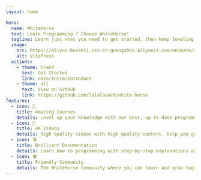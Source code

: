 ```yaml
---
layout: home

hero:
  name: WhiteHorse
  text: Learn Programming ? Choose WhiteHorse!
  tagline: Learn just what you need to get started, then keep leveling up as you go. WhiteHorse scales from HELLO WORLD to Turing Award.
  image:
    src: https://aliyun-bucket1.oss-cn-guangzhou.aliyuncs.com/animate/avatar.jpg
    alt: VitePress
  actions:
    - theme: brand
      text: Get Started
      link: note/Intro/Introduce
    - theme: alt
      text: View on GitHub
      link: https://github.com/lalalavard/white-horse
features:
  - icon: 📃
    title: Amazing Courses
    details: Level up your knowledge with our best, up-to-date programming courses!
  - icon: 🖖
    title: 4K Videos
    details: High quality videos with high quality content, help you get high quality career!
  - icon: 🛠️
    title: Brilliant Documentation
    details: Learn how to programming with step-by-step explanations and gorgeous examples.
  - icon: 🛠️
    title: Friendly Community
    details: The WhiteHorse Community where you can learn and grow together with thousands of other gentle members.
---
```


